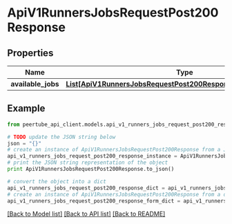 # ApiV1RunnersJobsRequestPost200Response


## Properties
Name | Type | Description | Notes
------------ | ------------- | ------------- | -------------
**available_jobs** | [**List[ApiV1RunnersJobsRequestPost200ResponseAvailableJobsInner]**](ApiV1RunnersJobsRequestPost200ResponseAvailableJobsInner.md) |  | [optional] 

## Example

```python
from peertube_api_client.models.api_v1_runners_jobs_request_post200_response import ApiV1RunnersJobsRequestPost200Response

# TODO update the JSON string below
json = "{}"
# create an instance of ApiV1RunnersJobsRequestPost200Response from a JSON string
api_v1_runners_jobs_request_post200_response_instance = ApiV1RunnersJobsRequestPost200Response.from_json(json)
# print the JSON string representation of the object
print ApiV1RunnersJobsRequestPost200Response.to_json()

# convert the object into a dict
api_v1_runners_jobs_request_post200_response_dict = api_v1_runners_jobs_request_post200_response_instance.to_dict()
# create an instance of ApiV1RunnersJobsRequestPost200Response from a dict
api_v1_runners_jobs_request_post200_response_form_dict = api_v1_runners_jobs_request_post200_response.from_dict(api_v1_runners_jobs_request_post200_response_dict)
```
[[Back to Model list]](../README.md#documentation-for-models) [[Back to API list]](../README.md#documentation-for-api-endpoints) [[Back to README]](../README.md)


